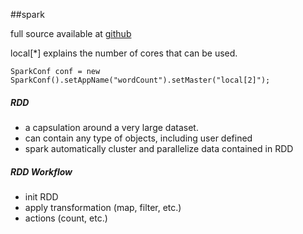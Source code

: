 ##spark 

full source available at [github](https://github.com/jleetutorial/sparkTutorial)

local[*] explains the number of cores that can be used.

``SparkConf conf = new SparkConf().setAppName("wordCount").setMaster("local[2]");``

##### RDD
* a capsulation around a very large dataset.
* can contain any type of objects, including user defined
* spark automatically cluster and parallelize data contained in RDD 

##### RDD Workflow
* init RDD 
* apply transformation (map, filter, etc.)
* actions (count, etc.)

